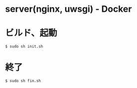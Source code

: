 
# server(nginx, uwsgi) - Docker


# ビルド、起動
```
$ sudo sh init.sh
```

# 終了
```
$ sudo sh fin.sh
```
